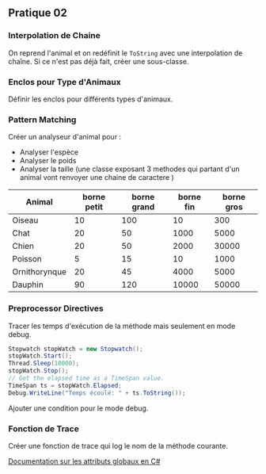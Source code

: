 ## Pratique 02

### Interpolation de Chaine
On reprend l'animal et on redéfinit le `ToString` avec une interpolation de chaîne. Si ce n'est pas déjà fait, créer une sous-classe.

### Enclos pour Type d'Animaux
Définir les enclos pour différents types d'animaux.

### Pattern Matching
Créer un analyseur d'animal pour :
- Analyser l'espèce 
- Analyser le poids 
- Analyser la taille
(une classe exposant 3 methodes qui partant d'un animal vont renvoyer une chaine de caractere )

| Animal    | borne petit | borne grand| borne fin | borne gros|
| --------- | ----------- |----------- |---------- |---------- |
| Oiseau    |  10         |  100       | 10        | 300       |
|Chat       |  20         |  50        | 1000      | 5000      |
|Chien      |  20         |  50        | 2000      | 30000     |
|Poisson    |  5          |  15        | 10        | 1000      |
|Ornithorynque   |  20    |  45        | 4000      | 5000       |
|Dauphin    |  90         |  120       | 10000     | 50000       |


### Preprocessor Directives
Tracer les temps d'exécution de la méthode mais seulement en mode debug.

```csharp
Stopwatch stopWatch = new Stopwatch();
stopWatch.Start();
Thread.Sleep(10000);
stopWatch.Stop();
// Get the elapsed time as a TimeSpan value.
TimeSpan ts = stopWatch.Elapsed;
Debug.WriteLine("Temps écoulé: " + ts.ToString());
```

Ajouter une condition pour le mode debug.

### Fonction de Trace
Créer une fonction de trace qui log le nom de la méthode courante.

[Documentation sur les attributs globaux en C#](https://learn.microsoft.com/en-us/dotnet/csharp/language-reference/attributes/global)
